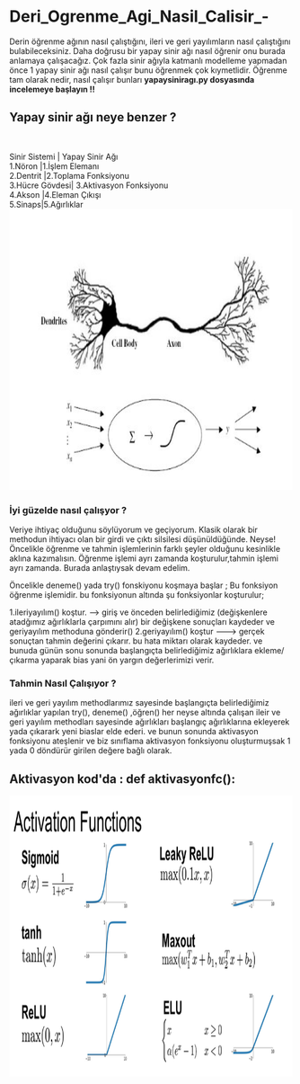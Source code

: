 # Deri_Ogrenme_Agi_Nasil_Calisir_-
Derin öğrenme ağının nasıl çalıştığını, ileri ve geri yayılımların nasıl çalıştığını bulabileceksiniz.
Daha doğrusu bir yapay sinir ağı nasıl öğrenir onu burada anlamaya çalışacağız. Çok fazla sinir ağıyla katmanlı modelleme yapmadan önce 1 yapay sinir ağı nasıl çalışır bunu öğrenmek çok kıymetlidir. Öğrenme tam olarak nedir, nasıl çalışır  bunları **yapaysiniragı.py   dosyasında incelemeye başlayın !!**

## Yapay sinir ağı neye benzer ?
<br>

Sinir Sistemi	| Yapay Sinir Ağı
<br>
1.Nöron	|1.İşlem Elemanı
<br>
2.Dentrit	|2.Toplama Fonksiyonu
<br>
3.Hücre Gövdesi|	3.Aktivasyon Fonksiyonu
<br>
4.Akson	|4.Eleman Çıkışı
<br>
5.Sinaps|5.Ağırlıklar
<br>
<img width="900" height="500" src="https://github.com/Karaca12/Deri_Ogrenme_Agi_Nasil_Calisir_-/blob/main/sinirag%C4%B11.jpg">

### İyi güzelde nasıl çalışyor ?
Veriye ihtiyaç olduğunu söylüyorum ve geçiyorum. Klasik olarak bir methodun ihtiyacı olan bir girdi ve çıktı silsilesi düşünüldüğünde.
Neyse! 
Öncelikle öğrenme ve tahmin işlemlerinin farklı şeyler olduğunu kesinlikle aklına kazımalısın.
Öğrenme işlemi ayrı zamanda koşturulur,tahmin işlemi ayrı zamanda.
Burada anlaştıysak devam edelim.

Öncelikle deneme() yada try() fonskiyonu koşmaya başlar ; Bu fonksiyon öğrenme işlemidir.
bu fonksiyonun altında şu fonksiyonlar koşturulur;

1.ileriyayılım() koştur. --> giriş ve önceden belirlediğimiz (değişkenlere atadğımız ağırlıklarla çarpımını alır) bir değişkene sonuçları kaydeder ve geriyayılım methoduna gönderir()
2.geriyayılım() koştur --->   gerçek sonuçtan tahmin değerini çıkarır. bu hata miktarı olarak kaydeder. ve bunuda günün sonu sonunda başlangıçta belirlediğimiz ağırlıklara ekleme/çıkarma yaparak bias yani ön yargın değerlerimizi verir. 



### Tahmin Nasıl Çalışıyor ? 

ileri ve geri yayılım methodlarımız sayesinde başlangıçta belirlediğimiz ağırlıklar  yapılan try(), deneme() ,öğren() her neyse  altında çalışan ileir ve geri yayılım  methodları sayesinde ağırlıkları başlangıç ağırlıklarına ekleyerek yada çıkarark yeni biaslar elde ederi. ve bunun sonunda aktivasyon fonksiyonu ateşlenir ve biz sınıflama aktivasyon fonksiyonu oluşturmuşsak   1 yada 0  döndürür girilen değere bağlı olarak.



## Aktivasyon  kod'da : def aktivasyonfc():
<img align="left" width="900" height="500" src="https://github.com/Karaca12/Deri_Ogrenme_Agi_Nasil_Calisir_-/blob/main/aktivasyon%20fonksiyonu.png">
